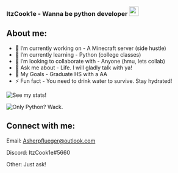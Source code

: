 ### ItzCook1e - Wanna be python developer <img src="https://media.giphy.com/media/hvRJCLFzcasrR4ia7z/giphy.gif" width="25px">
## About me:
- 🔭 I’m currently working on - A Minecraft server (side hustle)
- 🌱 I’m currently learning - Python (college classes)
- 👯 I’m looking to collaborate with - Anyone (hmu, lets collab)
- 💬 Ask me about - Life. I will gladly talk with ya!
- 🥅 My Goals - Graduate HS with a AA
- ⚡ Fun fact - You need to drink water to survive. Stay hydrated!
<!-- ❔❔❔❔ means username in below README.md -->
<!-- Also feel free to update second URL to any URL -->
![See my stats!](https://github-readme-stats.vercel.app/api?username=Itz-Cook1e&count_private=true&show_icons=true&theme=midnight-purple)

![Only Python? Wack.](https://github-readme-stats.vercel.app/api/top-langs/?username=Itz-Cook1e&theme=midnight-purple&langs_count=10&layout=compact)
## Connect with me:
Email: Asherpflueger@outlook.com

Discord: ItzCook1e#5660

Other: Just ask!

